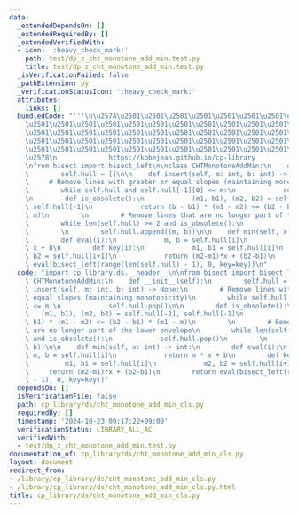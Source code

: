 ```yaml
---
data:
  _extendedDependsOn: []
  _extendedRequiredBy: []
  _extendedVerifiedWith:
  - icon: ':heavy_check_mark:'
    path: test/dp_z_cht_monotone_add_min.test.py
    title: test/dp_z_cht_monotone_add_min.test.py
  _isVerificationFailed: false
  _pathExtension: py
  _verificationStatusIcon: ':heavy_check_mark:'
  attributes:
    links: []
  bundledCode: "'''\n\u257A\u2501\u2501\u2501\u2501\u2501\u2501\u2501\u2501\u2501\u2501\
    \u2501\u2501\u2501\u2501\u2501\u2501\u2501\u2501\u2501\u2501\u2501\u2501\u2501\
    \u2501\u2501\u2501\u2501\u2501\u2501\u2501\u2501\u2501\u2501\u2501\u2501\u2501\
    \u2501\u2501\u2501\u2501\u2501\u2501\u2501\u2501\u2501\u2501\u2501\u2501\u2501\
    \u2501\u2501\u2501\u2501\u2501\u2501\u2501\u2501\u2501\u2501\u2501\u2501\u2501\
    \u2578\n             https://kobejean.github.io/cp-library               \n'''\n\
    \nfrom bisect import bisect_left\n\nclass CHTMonotoneAddMin:\n    def __init__(self):\n\
    \        self.hull = []\n\n    def insert(self, m: int, b: int) -> None:\n   \
    \     # Remove lines with greater or equal slopes (maintaining monotonicity)\n\
    \        while self.hull and self.hull[-1][0] <= m:\n            self.hull.pop()\n\
    \n        def is_obsolete():\n            (m1, b1), (m2, b2) = self.hull[-2],\
    \ self.hull[-1]\n            return (b - b1) * (m1 - m2) <= (b2 - b1) * (m1 -\
    \ m)\n        \n        # Remove lines that are no longer part of the lower envelope\n\
    \        while len(self.hull) >= 2 and is_obsolete():\n            self.hull.pop()\n\
    \        \n        self.hull.append((m, b))\n\n    def min(self, x: int) -> int:\n\
    \        def eval(i):\n            m, b = self.hull[i]\n            return m *\
    \ x + b\n        def key(i):\n            m1, b1 = self.hull[i]\n            m2,\
    \ b2 = self.hull[i+1]\n            return (m2-m1)*x + (b2-b1)\n        return\
    \ eval(bisect_left(range(len(self.hull) - 1), 0, key=key))\n"
  code: "import cp_library.ds.__header__\n\nfrom bisect import bisect_left\n\nclass\
    \ CHTMonotoneAddMin:\n    def __init__(self):\n        self.hull = []\n\n    def\
    \ insert(self, m: int, b: int) -> None:\n        # Remove lines with greater or\
    \ equal slopes (maintaining monotonicity)\n        while self.hull and self.hull[-1][0]\
    \ <= m:\n            self.hull.pop()\n\n        def is_obsolete():\n         \
    \   (m1, b1), (m2, b2) = self.hull[-2], self.hull[-1]\n            return (b -\
    \ b1) * (m1 - m2) <= (b2 - b1) * (m1 - m)\n        \n        # Remove lines that\
    \ are no longer part of the lower envelope\n        while len(self.hull) >= 2\
    \ and is_obsolete():\n            self.hull.pop()\n        \n        self.hull.append((m,\
    \ b))\n\n    def min(self, x: int) -> int:\n        def eval(i):\n           \
    \ m, b = self.hull[i]\n            return m * x + b\n        def key(i):\n   \
    \         m1, b1 = self.hull[i]\n            m2, b2 = self.hull[i+1]\n       \
    \     return (m2-m1)*x + (b2-b1)\n        return eval(bisect_left(range(len(self.hull)\
    \ - 1), 0, key=key))"
  dependsOn: []
  isVerificationFile: false
  path: cp_library/ds/cht_monotone_add_min_cls.py
  requiredBy: []
  timestamp: '2024-10-23 00:17:22+09:00'
  verificationStatus: LIBRARY_ALL_AC
  verifiedWith:
  - test/dp_z_cht_monotone_add_min.test.py
documentation_of: cp_library/ds/cht_monotone_add_min_cls.py
layout: document
redirect_from:
- /library/cp_library/ds/cht_monotone_add_min_cls.py
- /library/cp_library/ds/cht_monotone_add_min_cls.py.html
title: cp_library/ds/cht_monotone_add_min_cls.py
---
```

